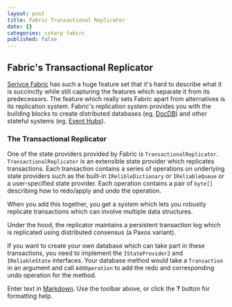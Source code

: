 ```yaml
---
layout: post
title: Fabric Transactional Replicator
date: {}
categories: csharp fabirc
published: false
---
```



## Fabric's Transactional Replicator

[Serivce Fabric](http://azure.microsoft.com/en-us/campaigns/service-fabric/) has such a huge feature set that it's hard to describe what it is succinctly while still capturing the features which separate it from its predecessors. The feature which really sets Fabric apart from alternatives is its replication system. Fabric's replication system provides you with the building blocks to create distributed databases (eg, [DocDB](http://azure.microsoft.com/en-us/services/documentdb/)) and other stateful systems (eg, [Event Hubs](http://azure.microsoft.com/en-us/services/event-hubs/)).

### The Transactional Replicator
One of the state providers provided by Fabric is `TransactionalReplicator`. `TransactionalReplicator` is an extensible state provider which replicates transactions. Each transaction contains a series of operations on underlying state providers such as the built-in `IRelibleDictionary` or `IReliableQueue` or a user-specified state provider. Each operation contains a pair of `byte[]` describing how to redo/apply and undo the operation.

When you add this together, you get a system which lets you robustly replicate transactions which can involve multiple data structures.

Under the hood, the replicator maintains a persistent transaction log which is replicated using distributed consensus (a Paxos variant).

If you want to create your own database which can take part in these transactions, you need to implement the `IStateProvider2` and `IReliableState` interfaces. Your database method would take a `Transaction` in an argument and call `AddOperation` to add the redo and corresponding undo operation for the method.


Enter text in [Markdown](http://daringfireball.net/projects/markdown/). Use the toolbar above, or click the **?** button for formatting help.
